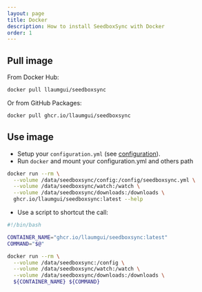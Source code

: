 ```yaml
---
layout: page
title: Docker
description: How to install SeedboxSync with Docker
order: 1
---
```


## Pull image

From Docker Hub:

```bash
docker pull llaumgui/seedboxsync
```

Or from GitHub Packages:

```bash
docker pull ghcr.io/llaumgui/seedboxsync
```

## Use image

* Setup your `configuration.yml` (see [configuration](https://llaumgui.github.io/seedboxsync/configuration.html)).
* Run `docker` and mount your configuration.yml and others path

```bash
docker run --rm \
  --volume /data/seedboxsync/config:/config/seedboxsync.yml \
  --volume /data/seedboxsync/watch:/watch \
  --volume /data/seedboxsync/downloads:/downloads \
  ghcr.io/llaumgui/seedboxsync:latest --help
```

* Use a script to shortcut the call:

```bash
#!/bin/bash

CONTAINER_NAME="ghcr.io/llaumgui/seedboxsync:latest"
COMMAND="$@"

docker run --rm \
  --volume /data/seedboxsync:/config \
  --volume /data/seedboxsync/watch:/watch \
  --volume /data/seedboxsync/downloads:/downloads \
  ${CONTAINER_NAME} ${COMMAND}
```
